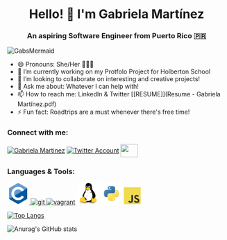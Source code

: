 <h1 align="center">Hello! 👋 I'm Gabriela Martínez</h1>
<h3 align="center">An aspiring Software Engineer from Puerto Rico 🇵🇷</h3> 


<p align="left"> <img src="https://komarev.com/ghpvc/?username=GabsMermaid0426&label=Profile%20views&color=0e75b6&style=flat" alt="GabsMermaid" /> </p>

- 😄 Pronouns: She/Her 🧜🏻‍♀️
- 🔭 I’m currently working on my Protfolo Project for Holberton School
- 👯 I’m looking to collaborate on interesting and creative projects!
- 💬 Ask me about: Whatever I can help with!
- 📫 How to reach me: LinkedIn & Twitter [[RESUME]](Resume - Gabriela Martínez.pdf)
- ⚡ Fun fact: Roadtrips are a must whenever there's free time!


<h3 align="left">Connect with me:</h3>
<p align="left">
<a href=https://www.linkedin.com/in/gmartinezrodz/" target="blank"><img align="center" src="https://raw.githubusercontent.com/rahuldkjain/github-profile-readme-generator/master/src/images/icons/Social/linked-in-alt.svg" alt="Gabriela Martinez" height="30" width="40" /></a>
<a href="https://twitter.com/GabeeiG"><img align="center" src="https://cdn.worldvectorlogo.com/logos/twitter-6.svg" title="Twitter" alt="Twitter Account" height="30" width="40" /></a>
<a href="https://instagram.com/gabriela.mr"><img height="30" width="40" align="center" src="https://github.com/WaylonWalker/WaylonWalker/blob/main/icon/instagram.jpg?raw=true"></a>
</p>


### Languages & Tools:


<a href="https://www.cprogramming.com/" target="_blank"> <img src="https://raw.githubusercontent.com/devicons/devicon/master/icons/c/c-original.svg" alt="c" width="50" height="50"/> </a> 
<a href="https://git-scm.com/" target="_blank"> <img src="https://www.vectorlogo.zone/logos/git-scm/git-scm-icon.svg" alt="git" width="50" height="50"/> </a> 
<a href="https://www.vagrantup.com/" target="_blank"> 
<img src="https://www.vectorlogo.zone/logos/vagrantup/vagrantup-icon.svg" alt="vagrant" width="50" height="50"/></a> 
<img src="https://raw.githubusercontent.com/devicons/devicon/master/icons/linux/linux-original.svg" alt="linux" width="50" height="50"/> </a>
<img src="https://raw.githubusercontent.com/github/explore/80688e429a7d4ef2fca1e82350fe8e3517d3494d/topics/python/python.png" alt="Python" width="50px" height="50"/>
<img src="https://github.com/devicons/devicon/blob/master/icons/javascript/javascript-original.svg" alt="JavaScript" width="40px"/>


<a>[![Top Langs](https://github-readme-stats.vercel.app/api/top-langs/?username=GabsMermaid&layout=compact&theme=radical)](https://github.com/GabsMartinez/github-readme-stats)</a>

<a>![Anurag's GitHub stats](https://github-readme-stats.vercel.app/api?username=GabsMermaid&show_icons=true&theme=radical)</a>
